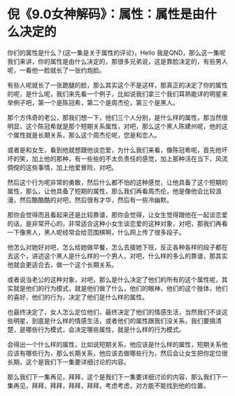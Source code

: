 # 倪《9.0女神解码》：属性：属性是由什么决定的

你们的属性是什么？(这一集是关于属性的评论)，Hello 我是QND，那么这一集呢我们来讲，你的属性是由什么决定的，那很多兄弟说，这是靠脸决定的，有些男人呢，一看他一脸就长了一张约炮脸。

有些人呢就长了一张跪腿的脸，那么其实这个不是这样，那真正的决定了你的属性的呢，是什么呢，我们来先看一个例子，比如说我们拿三个我们耳熟能详的明星来举例子吧，第一个是陈冠希，第二个是周杰伦，第三个是黑人。

那个方伟奇的老公，那我们想一下，他们三个人分别，是什么样的属性，那当然很明显，这个陈冠希就是那个短期关系属性，对吧，那么这个黑人陈建州呢，他的这个属性就是长期关系，那么这个周杰伦呢，您是和恋人。

或者是和女生，看到他就想跟他谈恋爱，为什么我们来看，像陈冠希呢，首先他坏坏的笑，加上他的那种，有一些些的不太负责任的感觉，加上那种活在当下，风流倜傥的这些事情，加上他爱冒险，对吧。

然后这个行为呢非常的勇敢，然后什么都不怕的这种感觉，让他具备了这个短期的属性，那么，让他具备了短期的属性，那么我们再看周杰伦，他是像他会比较浪漫，然后酷酷酷的对吧，然后很有才华，然后有一些冷幽默。

那你会觉得而且看起来还是比较靠谱，那你会觉得，让女生觉得跟他在一起谈恋爱的话，是非常开心的，非常适合这种小女生谈恋爱的这种对象，对吧，那我们再看一下像黑人，黑人呢经常会给范围棋啊，什么网上传了很多段子。

他怎么对她好对吧，怎么给她做早餐，怎么去接她下班，反正各种各样的段子都在去这个，讲述这个黑人是什么样的一个男人，对吧，什么样的多么的靠谱，那其实他就会更适合去，做一个这个长期关系。

或者说当老公的这种对象，对吧，那么是什么决定了他们的所有的这个属性呢，其实就是他们的行为模式，就是他们做了什么，他们的眼神，他们的这个肢体，他们的喜好，他们的行为，决定了他们是什么样的属性。

也最终决定了，女人怎么定位他们，最终决定了他们的情感生活，当然我们不谈这些明星，到底是什么样的情感生活，或者他们的属性跟我们没关系，我们要搞清楚，是哪些行为模式，会决定哪些属性，就是什么样的行为模式。

会得出一个什么样的属性，比如说短期关系，他应该是什么样的属性，短期关系他应该有哪些行为，那么长期关系，他应该去做哪些行为，然后会让女生把你定位很长期，这个是我们下一集要详细讨论的内容。

那么我们下一集再见，拜拜，这个是我们下一集要详细讨论的内容，那么我们下一集再见，拜拜，拜拜，拜拜，拜拜，考虑考虑，对方能不能找到他的位置。

